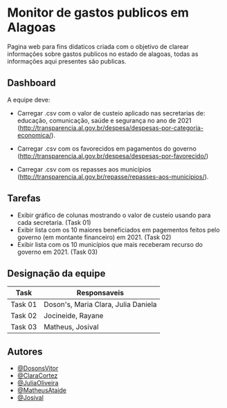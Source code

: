 
# Monitor de gastos publicos em Alagoas

Pagina web para fins didaticos criada com o objetivo de clarear informações sobre gastos publicos no estado de alagoas, todas as informações aqui presentes são publicas.


## Dashboard

A equipe deve:  
- Carregar .csv com o valor de custeio aplicado nas secretarias de: educação, comunicação, saúde e segurança no ano de 2021 (http://transparencia.al.gov.br/despesa/despesas-por-categoria-economica/). 

- Carregar .csv com os favorecidos em pagamentos do governo (http://transparencia.al.gov.br/despesa/despesas-por-favorecido/) 

- Carregar .csv com os repasses aos municípios (http://transparencia.al.gov.br/repasse/repasses-aos-municipios/).


## Tarefas

- Exibir gráfico de colunas mostrando o valor de custeio usando para cada secretaria. (Task 01)
- Exibir lista com os 10 maiores beneficiados em pagementos feitos pelo governo (em montante financeiro) em 2021. (Task 02)
- Exibir lista com os 10 municípios que mais receberam recurso do governo em 2021. (Task 03)


## Designação da equipe

| Task              | Responsaveis                        |
| ----------------- | ----------------------------------- |
| Task 01           | Doson's, Maria Clara, Julia Daniela |
| Task 02           | Jocineide, Rayane                   |
| Task 03           | Matheus, Josival                    |


## Autores

- [@DosonsVitor](https://github.com/DosonsVitor)
- [@ClaraCortez](https://github.com/claracortez)
- [@JuliaOliveira](https://github.com/julliaoliveira)
- [@MatheusAtaide](https://github.com/Matheus-Ataide)
- [@Josival](https://github.com/Josival3725)

